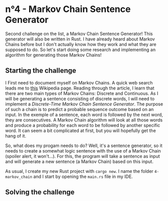 # n°4 - Markov Chain Sentence Generator

Second challenge on the list, a Markov Chain Sentence Generator! This generator
will also be written in Rust. I have already heard about Markov Chains before
but I don't actually know how they work and what they are supposed to do. So
let's start doing some research and implementing an algorithm for generating
those Markov Chains!

## Starting the challenge

I First need to document myself on Markov Chains. A quick web search leads me to
[this](https://en.wikipedia.org/wiki/Markov_chain) Wikipedia page. Reading
through the article, I learn that there are two main types of Markov Chains:
Discrete and Continuous. As I will be generating a sentence consisting of
discrete words, I will need to implement a _Discrete-Time Markov Chain Sentence_
_Generator_. The purpose of such a chain is to predict a probable sequence
outcome based on an input. In the exemple of a sentence, each word is followed
by the next word, they are consecutives. A Markov Chain algorithm will look at
all those words and produce a probability for each word to be followed by
another specific word. It can seem a bit complicated at first, but you will
hopefully get the hang of it.

So, what does my progam needs to do? Well, it's a sentence generator, so it
needs to create a somewhat logic sentence with the use of a Markov Chain
(spoiler alert, it won't...). For this, the program will take a sentence as
input and will generate a new sentence (a Markov Chain) based on this input.

As usual, I create my new Rust project with `cargo new`. I name the folder
`4-markov_chain` and I start by opening the `main.rs` file in my IDE.

## Solving the challenge

